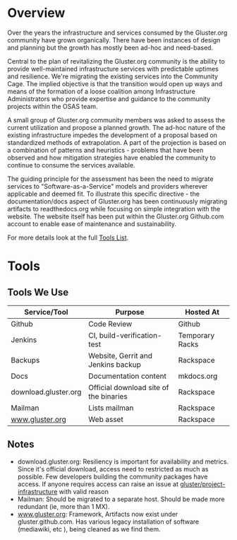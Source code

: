# Overview

Over the years the infrastructure and services consumed by the Gluster.org community have grown organically. There have been instances of design and planning but the growth has mostly been ad-hoc and need-based.

Central to the plan of revitalizing the Gluster.org community is the ability to provide well-maintained infrastructure services with predictable uptimes and resilience. We're migrating the existing services into the Community Cage. The implied objective is that the transition would open up ways and means of the formation of a loose coalition among Infrastructure Administrators who provide expertise and guidance to the community projects within the OSAS team.

A small group of Gluster.org community members was asked to assess the current utilization and propose a planned growth. The ad-hoc nature of the existing infrastructure impedes the development of a proposal based on standardized methods of extrapolation. A part of the projection is based on a combination of patterns and heuristics - problems that have been observed and how mitigation strategies have enabled the community to continue to consume the services available.

The guiding principle for the assessment has been the need to migrate services to "Software-as-a-Service" models and providers wherever applicable and deemed fit. To illustrate this specific directive - the documentation/docs aspect of Gluster.org has been continuously migrating artifacts to readthedocs.org while focusing on simple integration with the website. The website itself has been put within the Gluster.org Github.com account to enable ease of maintenance and sustainability.

For more details look at the full [Tools List](https://docs.gluster.org/en/latest/Ops-Guide/Tools/).

# Tools

## Tools We Use

| Service/Tool         | Purpose                                | Hosted At       |
| -------------------- | -------------------------------------- | --------------- |
| Github               | Code Review                            | Github          |
| Jenkins              | CI, build-verification-test            | Temporary Racks |
| Backups              | Website, Gerrit and Jenkins backup     | Rackspace       |
| Docs                 | Documentation content                  | mkdocs.org      |
| download.gluster.org | Official download site of the binaries | Rackspace       |
| Mailman              | Lists mailman                          | Rackspace       |
| www.gluster.org      | Web asset                              | Rackspace       |

## Notes

- download.gluster.org: Resiliency is important for availability and metrics.  Since it's official download, access need to restricted as much as possible.  Few developers building the community packages have access. If anyone requires  access can raise an issue at [gluster/project-infrastructure](https://github.com/gluster/project-infrastructure/issues/new)  with valid reason
- Mailman: Should be migrated to a separate host. Should be made more redundant  (ie, more than 1 MX).
- www.gluster.org: Framework, Artifacts now exist under gluster.github.com. Has  various legacy installation of software (mediawiki, etc ), being cleaned as  we find them.